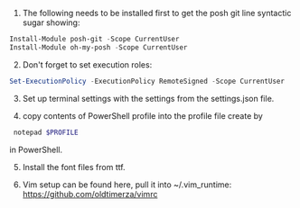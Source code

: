 1) The following needs to be installed first to get the posh git line syntactic sugar showing:

```PowerShell
Install-Module posh-git -Scope CurrentUser
Install-Module oh-my-posh -Scope CurrentUser
```


2) Don't forget to set execution roles:
```PowerShell
Set-ExecutionPolicy -ExecutionPolicy RemoteSigned -Scope CurrentUser
```

3) Set up terminal settings with the settings from the settings.json file.

4) copy contents of PowerShell profile into the profile file create by 
```PowerShell
 notepad $PROFILE
 ```
 in PowerShell.

5) Install the font files from ttf.

6) Vim setup can be found here, pull it into ~/.vim_runtime:
https://github.com/oldtimerza/vimrc

